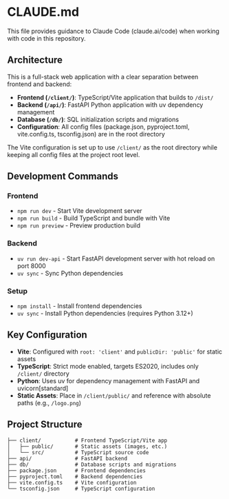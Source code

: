 # CLAUDE.md

This file provides guidance to Claude Code (claude.ai/code) when working with code in this repository.

## Architecture

This is a full-stack web application with a clear separation between frontend and backend:

- **Frontend (`/client/`)**: TypeScript/Vite application that builds to `/dist/`
- **Backend (`/api/`)**: FastAPI Python application with uv dependency management  
- **Database (`/db/`)**: SQL initialization scripts and migrations
- **Configuration**: All config files (package.json, pyproject.toml, vite.config.ts, tsconfig.json) are in the root directory

The Vite configuration is set up to use `/client/` as the root directory while keeping all config files at the project root level.

## Development Commands

### Frontend
- `npm run dev` - Start Vite development server
- `npm run build` - Build TypeScript and bundle with Vite
- `npm run preview` - Preview production build

### Backend  
- `uv run dev-api` - Start FastAPI development server with hot reload on port 8000
- `uv sync` - Sync Python dependencies

### Setup
- `npm install` - Install frontend dependencies
- `uv sync` - Install Python dependencies (requires Python 3.12+)

## Key Configuration

- **Vite**: Configured with `root: 'client'` and `publicDir: 'public'` for static assets
- **TypeScript**: Strict mode enabled, targets ES2020, includes only `/client/` directory
- **Python**: Uses uv for dependency management with FastAPI and uvicorn[standard]
- **Static Assets**: Place in `/client/public/` and reference with absolute paths (e.g., `/logo.png`)

## Project Structure

```
├── client/           # Frontend TypeScript/Vite app
│   ├── public/       # Static assets (images, etc.)
│   └── src/          # TypeScript source code
├── api/              # FastAPI backend
├── db/               # Database scripts and migrations
├── package.json      # Frontend dependencies
├── pyproject.toml    # Backend dependencies  
├── vite.config.ts    # Vite configuration
└── tsconfig.json     # TypeScript configuration
```